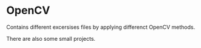 # OpenCV
Contains different excersises files by applying differenct OpenCV methods.

There are also some small projects.
